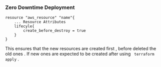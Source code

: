 ### Zero Downtime Deployment

```
resource "aws_resource" "name"{
	... Resource Attributes
	lifecyle{
		create_before_destroy = true
	}
}
```

This ensures that the new resources are created first , before deleted the old ones . If new ones are expected to be created after using `` terraform apply`` .
